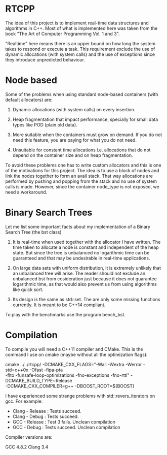 RTCPP
============

  The idea of this project is to implement real-time data structures and
  algorithms in C++. Most of what is implemented here was taken from the book
  "The Art of Computer Programming Vol. 1 and 3".

  "Realtime" here means there is an upper bound on how long the system takes to
  respond or execute a task. This requirement exclude the use of dynamic
  allocations (with system calls) and the use of exceptions since they
  introduce unpredicted behaviour.

Node based
=============

  Some of the problems when using standard node-based containers (with default
  allocators) are:

  1) Dynamic allocations (with system calls) on every insertion.

  2) Heap fragmentation that impact performance, specially for small data types
     like POD (plain old data).

  3) More suitable when the containers must grow on demand. If you do not need
     this feature, you are paying for what you do not need.

  4) Unsuitable for constant time allocations i.e. allocations that do not
     depend on the container size and on heap fragmentation.
  
  To avoid these problems one has to write custom allocators and this is one of
  the motivations for this project. The idea is to use a block of nodes and
  link the nodes together to form an avail stack. That way allocations are
  performed by pushing and popping from the stack and no use of system calls is
  made. However, since the container node_type is not exposed, we need a
  workaround.

Binary Search Trees
===================

Let me list some important facts about my implementation of a Binary Search Tree
(the bst class)

1) It is real-time when used together with the allocator I have written. The
   time taken to allocate a node is constant and independent of the heap state.
   But since the tree is unbalanced no logarithmic time can be guaranteed and that
   may be undesirable in real-time applications.

2) On large data sets with uniform distribution, it is extremely unlikely that an
   unbalanced tree will arise. The reader should not exclude an unbalanced bst
   from cosideration just because it does not guarantee logarithmic time, as that
   would also prevent us from using algorithms like quick sort.

3) Its design is the same as std::set.  The are only some missing functions
   currently. It is meant to be C++14 compliant.

To play with the benchmarks use the program bench_bst.

Compilation
=============

  To compile you will need a C++11 compiler and CMake. This is the command I
  use on cmake (maybe without all the optimization flags):

  cmake ../../rtcpp/ -DCMAKE_CXX_FLAGS="-Wall -Wextra -Werror -std=c++0x -Ofast -fipa-pta \
  -flto -funsafe-loop-optimizations -fno-exceptions -fno-rtti" -DCMAKE_BUILD_TYPE=Release \
  -DCMAKE_CXX_COMPILER=g++ -DBOOST_ROOT=${BOOST}

  I have experienced some strange problems with std::revers_iterators on gcc. For example:

  - Clang - Release : Tests succeed.
  - Clang - Debug   : Tests succeed.
  - GCC   - Release : Test 3 fails. Unclean compilation
  - GCC   - Debug   : Tests succeed. Unclean compilation

  Compiler versions are:

  GCC 4.8.2
  Clang 3.4

